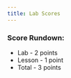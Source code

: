 ```yaml
---
title: Lab Scores
---
```


### Score Rundown:

- Lab - 2 points
- Lesson - 1 point
- Total - 3 points

<body>
    <div id="scores">
    </div>
</body>

<script>
    // put all scores and names in this array (order Z at top, A at bottom)
    let people = [
        ["name", "homeworkGrade", "comments"],
        ["Rebecca","3.3/3", "excellent, beautiful, hetvi loves you"],
        ["Pranav","2.8/3", "comprehensive code but hack 4 doesn't have an output shown"],
        ["Jay","2.8/3", "comprehensive code but hack 4 doesn't have an output shown"],
        ["Rithvik","2./8/3", "comprehensive code but hack 4 doesn't have an output shown"],
        ["Aryan","2.8/3", "comprehensive code but hack 4 doesn't have an output shown"],
        ["Tiaben","3.0/3", "it's good, but try fixing hack 4 output for scanner input"],
        ["Saumya","3.0/3", "comprehensive code with expected output shown"],
        ["Sophie","3.0/3", "comprehensive code with expected output shown"],
        ["Saathvika","3.3./3", "comprehensive code with expected output shown + completed ec"],
        ["Karthik","3.0/3", "comprehensive code with expected output shown"],
        ["Evan","3.0/3", "comprehensive code with expected output shown"],
        ["Sanjay","3.0/3", "comprehensive code with expected output shown"],
        ["Adi","3.0/3", "comprehensive code with expected output shown"],
        ["Akhil","3.0/3", "comprehensive code with expected output shown"],
        ["Tristan","3.0/3", "comprehensive code with expected output shown"],
        ["Allie","2.7/3", "comprehensive code but no output shown"],
        ["Shraddha","3.0/3", "comprehensive code with expected output shown"],
        ["Meena","3.0/3", "comprehensive code with expected output shown"],
        ["Madhumita","3.0/3", "comprehensive code with expected output shown"],
        ["Aadya","3.0/3", "comprehensive code with expected output shown"],
        ["Rohan","3.0/3", "comprehensive code with expected output shown"],
        ["Shreya","3.0/3", "comprehensive code with expected output shown"],
        ["Linda","./3", ""],
        ["Grey","./3", ""]
    ]

    // iterates through array and creates tr's and td's for each index
    function makeTableHTML(people) {
        var result = "<table>";
        result += "<thead><tr><th>    Name    </th><th>    Homework Score    </th><th>    Comments</th></thead><tbody>";
        // Create header row. Better way to do this?
        //for (var i = 0; i < array.length; i++) {
        for (var i = people.length-1; i > 0; i--) {
            result += "<tr>";
            for (var j = 0; j < people[i].length; j++) {
                result += "<td>"+people[i][j]+"</td>";   
            }   
            result += "</tr>";
        }
        result += "</tbody></table>";
        document.getElementById("scores").innerHTML = result;
    }
    makeTableHTML(people);


    // function makeTable() {
    //     console.log("smth");
    // }

</script>
